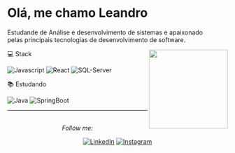 
# Olá, me chamo Leandro 

Estudande de Análise e desenvolvimento de sistemas e apaixonado </br> pelas principais tecnologias de desenvolvimento de software. 

<img align='right' height="180em" src="https://github-readme-stats.vercel.app/api/top-langs/?username=leandroleonardo&layout=compact&langs_count=7&theme=dracula"/>


💻 Stack

![Javascript](https://img.shields.io/badge/-Javascript-fff642?style=black&logo=javascript&logoColor=black)
![React](https://img.shields.io/badge/-React-61DAFB?style=flat-square&logo=react&logoColor=ffffff)
![SQL-Server](https://img.shields.io/badge/-SQLServer-fff?style=black&logo=microsoftsqlserver&logoColor=red)

📚 Estudando

![Java](https://img.shields.io/badge/-Java-red?style=flat-square&logo=java&logoColor=white)
![SpringBoot](https://img.shields.io/badge/SpringBoot-green?style=flat-square&logo=SpringBoot&logoColor=white)

<hr>
<div align="center">
<br>
<i>Follow me:</i><br>

<a href="https://www.linkedin.com/in/leandro-assarice-963a881a6/" target="_blank"><img src="https://img.shields.io/badge/LinkedIn-%230077B5.svg?&style=flat-square&logo=linkedin&logoColor=white" alt="LinkedIn"></a>
<a href="https://www.instagram.com/_leandro.leo/" target="_blank"><img src="https://img.shields.io/badge/Instagram-%23E4405F.svg?&style=flat-square&logo=instagram&logoColor=white" alt="Instagram"></a>

</div>
